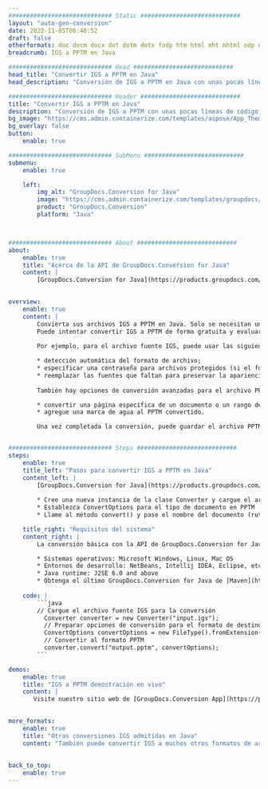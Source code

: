 ```yaml
---
############################# Static ############################
layout: "auto-gen-conversion"
date: 2022-11-05T06:48:52
draft: false
otherformats: doc docm docx dot dotm dotx fodp htm html mht mhtml odp odt otp pot potm potx pps ppsm ppsx ppt pptm pptx rtf
breadcrumb: IGS a PPTM en Java

############################# Head ############################
head_title: "Convertir IGS a PPTM en Java"
head_description: "Conversión de IGS a PPTM en Java con unas pocas líneas de código. Convierta más de 160 formatos de archivo con la API de conversión de documentos de GroupDocs para Java"

############################# Header ############################
title: "Convertir IGS a PPTM en Java"
description: "Conversión de IGS a PPTM con unas pocas líneas de código Java"
bg_image: "https://cms.admin.containerize.com/templates/aspose/App_Themes/V3/images/bg/header1.png"
bg_overlay: false
button:
    enable: true

############################# SubMenu ############################
submenu:
    enable: true

    left:
        img_alt: "GroupDocs.Conversion for Java"
        image: "https://cms.admin.containerize.com/templates/groupdocs/images/product-logos/90x90-noborder/groupdocs-conversion-java.png"
        product: "GroupDocs.Conversion"
        platform: "Java"



############################# About ############################
about:
    enable: true
    title: "Acerca de la API de GroupDocs.Conversion for Java"
    content: |
        [GroupDocs.Conversion for Java](https://products.groupdocs.com/conversion/java/) es una API de conversión de formato de archivo avanzada para convertir entre formatos populares de imagen y documento como Microsoft Office, OpenDocument, PDF, HTML, correo electrónico, CAD. y mucho más con solo unas pocas líneas de código. La API nativa detecta automáticamente los formatos de los documentos originales y ofrece muchas opciones para personalizar los documentos convertidos. Junto con la función de extraer información de un documento, también admite el almacenamiento en caché de los resultados de la conversión en el disco local de forma predeterminada. Sin embargo, se puede admitir cualquier tipo de almacenamiento en caché mediante la implementación de las interfaces adecuadas: Amazon S3, Dropbox, Google Drive, Windows Azure, Reddis o cualquier otra.
    

overview:
    enable: true
    content: |
        Convierta sus archivos IGS a PPTM en Java. Solo se necesitan un par de líneas de código Java en cualquier plataforma de su elección, como Windows, Linux, macOS.
        Puede intentar convertir IGS a PPTM de forma gratuita y evaluar la calidad de los resultados de la conversión. Junto con los sencillos scripts de conversión de archivos, puede probar opciones más sofisticadas para cargar el archivo de origen IGS y almacenar la salida PPTM. 
        
        Por ejemplo, para el archivo fuente IGS, puede usar las siguientes opciones de carga:

        * detección automática del formato de archivo;
        * especificar una contraseña para archivos protegidos (si el formato de archivo lo admite);
        * reemplazar las fuentes que faltan para preservar la apariencia del documento.
        
        También hay opciones de conversión avanzadas para el archivo PPTM:

        * convertir una página específica de un documento o un rango de páginas;
        * agregue una marca de agua al PPTM convertido.

        Una vez completada la conversión, puede guardar el archivo PPTM en su ruta de archivo local o en cualquier almacenamiento de terceros, como FTP, Amazon S3, Google Drive, Dropbox, etc. Tenga en cuenta que para convertir IGS a PPTM, no necesita instalar ningún software adicional, como MS Office, Open Office, Adobe Acrobat Reader, etc.


############################# Steps ############################
steps:
    enable: true
    title_left: "Pasos para convertir IGS a PPTM en Java"
    content_left: |
        [GroupDocs.Conversion for Java](https://products.groupdocs.com/conversion/java/) permite a los desarrolladores convertir fácilmente el archivo IGS a PPTM con unas pocas líneas de código.
        
        * Cree una nueva instancia de la clase Converter y cargue el archivo IGS con la ruta completa
        * Establezca ConvertOptions para el tipo de documento en PPTM
        * Llame al método convert() y pase el nombre del documento (ruta completa) y el formato (PPTM) como parámetro

    title_right: "Requisitos del sistema"
    content_right: |
        La conversión básica con la API de GroupDocs.Conversion for Java se puede realizar con solo unas pocas líneas de código. Nuestras API son compatibles con todas las principales plataformas y sistemas operativos. Antes de ejecutar el código a continuación, asegúrese de tener instalados los siguientes requisitos previos en su sistema.

        * Sistemas operativos: Microsoft Windows, Linux, Mac OS
        * Entornos de desarrollo: NetBeans, Intellij IDEA, Eclipse, etc.
        * Java runtime: J2SE 6.0 and above
        * Obtenga el último GroupDocs.Conversion for Java de [Maven](https://repository.groupdocs.com/webapp/#/artifacts/browse/tree/General/repo/com/groupdocs/groupdocs-conversion)
         
    code: |
        ```java    
        // Cargue el archivo fuente IGS para la conversión
          Converter converter = new Converter("input.igs");
          // Preparar opciones de conversión para el formato de destino PPTM
          ConvertOptions convertOptions = new FileType().fromExtension("pptm").getConvertOptions();
          // Convertir al formato PPTM
          converter.convert("output.pptm", convertOptions);
        ```

demos:
    enable: true
    title: "IGS a PPTM demostración en vivo"
    content: |
       Visite nuestro sitio web de [GroupDocs.Conversion App](https://products.groupdocs.app/conversion/family) y pruebe la conversión de IGS a PPTM ahora. La demostración gratuita tiene los siguientes beneficios
          

more_formats:
    enable: true
    title: "Otras conversiones IGS admitidas en Java"
    content: "También puede convertir IGS a muchos otros formatos de archivo. Consulte la lista a continuación."
       
       
back_to_top:
    enable: true
---
```

